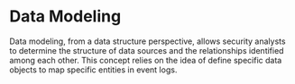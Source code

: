 # Data Modeling

Data modeling, from a data structure perspective, allows security analysts to determine the structure of data sources and the relationships identified among each other. This concept relies on the idea of define specific data objects to map specific entities in event logs.
